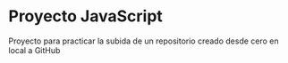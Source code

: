 # Proyecto JavaScript

Proyecto para practicar la subida de un repositorio
creado desde cero en local a GitHub 
